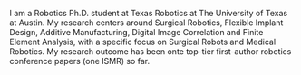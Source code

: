 I am a Robotics Ph.D. student at Texas Robotics at The University of Texas at Austin. My research centers around Surgical Robotics, Flexible Implant Design, Additive Manufacturing, Digital Image Correlation and Finite Element Analysis, with a specific focus on Surgical Robots and Medical Robotics. My research outcome has been onte top-tier first-author robotics conference papers (one ISMR) so far.
